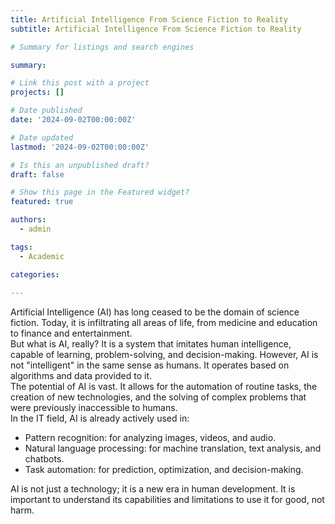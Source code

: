 ```yaml
---
title: Artificial Intelligence From Science Fiction to Reality
subtitle: Artificial Intelligence From Science Fiction to Reality

# Summary for listings and search engines

summary:

# Link this post with a project
projects: []

# Date published
date: '2024-09-02T00:00:00Z'

# Date updated
lastmod: '2024-09-02T00:00:00Z'

# Is this an unpublished draft?
draft: false

# Show this page in the Featured widget?
featured: true

authors:
  - admin

tags:
  - Academic

categories:
  
---
```


Artificial Intelligence (AI) has long ceased to be the domain of science fiction. Today, it is infiltrating all areas of life, from medicine and education to finance and entertainment.  
But what is AI, really? It is a system that imitates human intelligence, capable of learning, problem-solving, and decision-making. However, AI is not "intelligent" in the same sense as humans. It operates based on algorithms and data provided to it.  
The potential of AI is vast. It allows for the automation of routine tasks, the creation of new technologies, and the solving of complex problems that were previously inaccessible to humans.  
In the IT field, AI is already actively used in:

- Pattern recognition: for analyzing images, videos, and audio.
- Natural language processing: for machine translation, text analysis, and chatbots.
- Task automation: for prediction, optimization, and decision-making.

AI is not just a technology; it is a new era in human development. It is important to understand its capabilities and limitations to use it for good, not harm.

